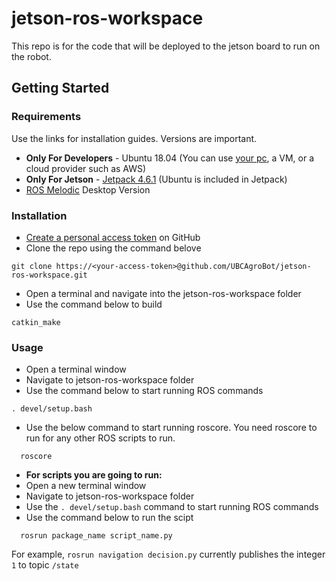 # jetson-ros-workspace
This repo is for the code that will be deployed to the jetson board to run on the robot. 

## Getting Started

### Requirements
Use the links for installation guides. Versions are important.
* **Only For Developers** - Ubuntu 18.04 (You can use [your pc](https://ubuntu.com/tutorials/install-ubuntu-desktop#1-overview), a VM, or a cloud provider such as AWS)
* **Only For Jetson** - [Jetpack 4.6.1](https://developer.nvidia.com/embedded/jetpack) (Ubuntu is included in Jetpack)
* [ROS Melodic](http://wiki.ros.org/melodic/Installation/Ubuntu) Desktop Version

### Installation
* [Create a personal access token](https://docs.github.com/en/authentication/keeping-your-account-and-data-secure/creating-a-personal-access-token) on GitHub
* Clone the repo using the command belove
``` 
git clone https://<your-access-token>@github.com/UBCAgroBot/jetson-ros-workspace.git
```
* Open a terminal and navigate into the jetson-ros-workspace folder
* Use the command below to build
```
catkin_make
```

### Usage
* Open a terminal window
* Navigate to jetson-ros-workspace folder
* Use the command below to start running ROS commands
```
. devel/setup.bash
```
* Use the below command to start running roscore. You need roscore to run for any other ROS scripts to run.
```
  roscore
```
* **For scripts you are going to run:**
* Open a new terminal window
* Navigate to jetson-ros-workspace folder
* Use the ` . devel/setup.bash ` command to start running ROS commands
* Use the command below to run the scipt
```
  rosrun package_name script_name.py
```
For example, `rosrun navigation decision.py` currently publishes the integer `1` to topic `/state`
